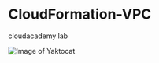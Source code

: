 # CloudFormation-VPC
 cloudacademy lab

![Image of Yaktocat](https://octodex.github.com/images/yaktocat.png)
